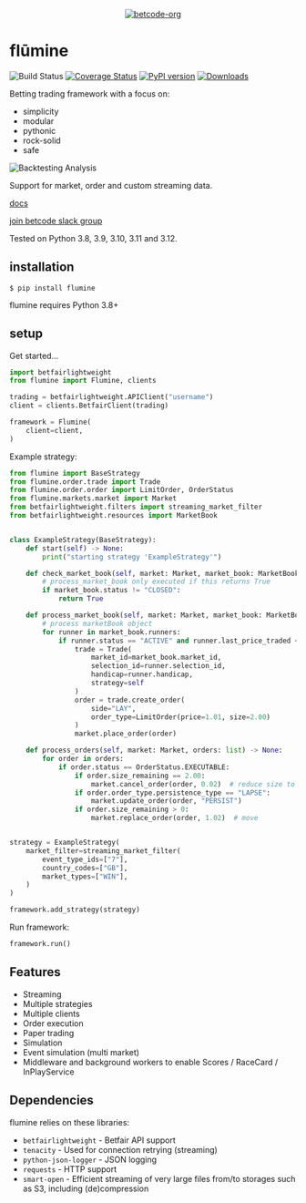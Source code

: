 <p align="center">
  <a href="https://github.com/betcode-org">
    <img src="docs/images/logo-full.png" title="betcode-org">
  </a>
</p>

# flūmine

![Build Status](https://github.com/betcode-org/flumine/actions/workflows/test.yml/badge.svg) [![Coverage Status](https://coveralls.io/repos/github/liampauling/flumine/badge.svg?branch=master)](https://coveralls.io/github/liampauling/flumine?branch=master) [![PyPI version](https://badge.fury.io/py/flumine.svg)](https://pypi.python.org/pypi/flumine) [![Downloads](https://pepy.tech/badge/flumine)](https://pepy.tech/project/flumine)

Betting trading framework with a focus on:

- simplicity
- modular
- pythonic
- rock-solid
- safe

![Backtesting Analysis](docs/images/jupyterloggingcontrol-screenshot.png?raw=true "Jupyter Logging Control Screenshot")

Support for market, order and custom streaming data.

[docs](https://betcode-org.github.io/flumine/)

[join betcode slack group](https://join.slack.com/t/betcode-org/shared_invite/zt-25yz6dt1y-LHya5VzHLOzN3RZEQrSnrA)

Tested on Python 3.8, 3.9, 3.10, 3.11 and 3.12.

## installation

```
$ pip install flumine
```

flumine requires Python 3.8+

## setup

Get started...

```python
import betfairlightweight
from flumine import Flumine, clients

trading = betfairlightweight.APIClient("username")
client = clients.BetfairClient(trading)

framework = Flumine(
    client=client,
)
```

Example strategy:

```python
from flumine import BaseStrategy
from flumine.order.trade import Trade
from flumine.order.order import LimitOrder, OrderStatus
from flumine.markets.market import Market
from betfairlightweight.filters import streaming_market_filter
from betfairlightweight.resources import MarketBook


class ExampleStrategy(BaseStrategy):
    def start(self) -> None:
        print("starting strategy 'ExampleStrategy'")

    def check_market_book(self, market: Market, market_book: MarketBook) -> bool:
        # process_market_book only executed if this returns True
        if market_book.status != "CLOSED":
            return True

    def process_market_book(self, market: Market, market_book: MarketBook) -> None:
        # process marketBook object
        for runner in market_book.runners:
            if runner.status == "ACTIVE" and runner.last_price_traded < 1.5:
                trade = Trade(
                    market_id=market_book.market_id,
                    selection_id=runner.selection_id,
                    handicap=runner.handicap,
                    strategy=self
                )
                order = trade.create_order(
                    side="LAY",
                    order_type=LimitOrder(price=1.01, size=2.00)
                )
                market.place_order(order)

    def process_orders(self, market: Market, orders: list) -> None:
        for order in orders:
            if order.status == OrderStatus.EXECUTABLE:
                if order.size_remaining == 2.00:
                    market.cancel_order(order, 0.02)  # reduce size to 1.98
                if order.order_type.persistence_type == "LAPSE":
                    market.update_order(order, "PERSIST")
                if order.size_remaining > 0:
                    market.replace_order(order, 1.02)  # move


strategy = ExampleStrategy(
    market_filter=streaming_market_filter(
        event_type_ids=["7"],
        country_codes=["GB"],
        market_types=["WIN"],
    )
)

framework.add_strategy(strategy)
```

Run framework:

```python
framework.run()
```

## Features

- Streaming
- Multiple strategies
- Multiple clients
- Order execution
- Paper trading
- Simulation
- Event simulation (multi market)
- Middleware and background workers to enable Scores / RaceCard / InPlayService

## Dependencies

flumine relies on these libraries:

* `betfairlightweight` - Betfair API support
* `tenacity` - Used for connection retrying (streaming)
* `python-json-logger` - JSON logging
* `requests` - HTTP support
* `smart-open` - Efficient streaming of very large files from/to storages such as S3, including (de)compression
